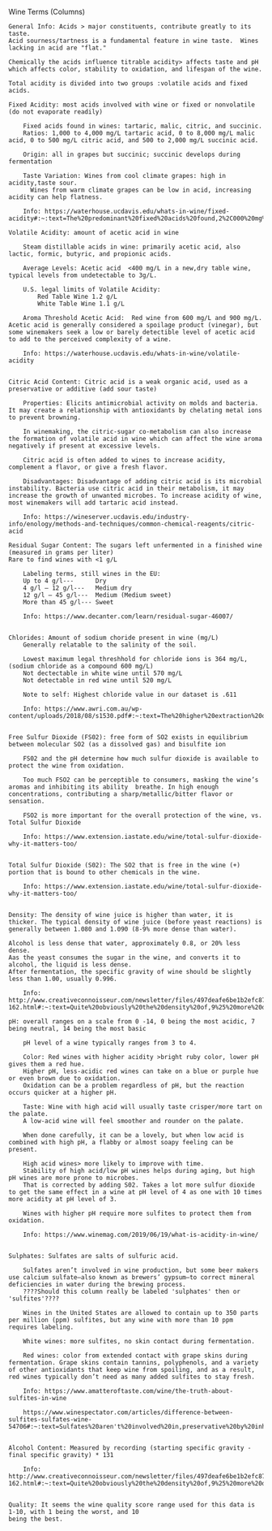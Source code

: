 Wine Terms (Columns)

    General Info: Acids > major constituents, contribute greatly to its taste. 
    Acid sourness/tartness is a fundamental feature in wine taste.  Wines lacking in acid are "flat."  
    
    Chemically the acids influence titrable acidity> affects taste and pH which affects color, stability to oxidation, and lifespan of the wine.   
    
    Total acidity is divided into two groups :volatile acids and fixed acids.

    Fixed Acidity: most acids involved with wine or fixed or nonvolatile (do not evaporate readily)
    
        Fixed acids found in wines: tartaric, malic, citric, and succinic.
        Ratios: 1,000 to 4,000 mg/L tartaric acid, 0 to 8,000 mg/L malic acid, 0 to 500 mg/L citric acid, and 500 to 2,000 mg/L succinic acid.
    
        Origin: all in grapes but succinic; succinic develops during fermentation

        Taste Variation: Wines from cool climate grapes: high in acidity,taste sour. 
          Wines from warm climate grapes can be low in acid, increasing acidity can help flatness.
    
        Info: https://waterhouse.ucdavis.edu/whats-in-wine/fixed-acidity#:~:text=The%20predominant%20fixed%20acids%20found,2%2C000%20mg%2FL%20succinic%20acid.
    
    Volatile Acidity: amount of acetic acid in wine
    
        Steam distillable acids in wine: primarily acetic acid, also lactic, formic, butyric, and propionic acids.   
    
        Average Levels: Acetic acid  <400 mg/L in a new,dry table wine, typical levels from undetectable to 3g/L.

        U.S. legal limits of Volatile Acidity: 
            Red Table Wine 1.2 g/L
            White Table Wine 1.1 g/L
        
        Aroma Threshold Acetic Acid:  Red wine from 600 mg/L and 900 mg/L. Acetic acid is generally considered a spoilage product (vinegar), but some winemakers seek a low or barely detectible level of acetic acid to add to the perceived complexity of a wine.

        Info: https://waterhouse.ucdavis.edu/whats-in-wine/volatile-acidity


    Citric Acid Content: Citric acid is a weak organic acid, used as a preservative or additive (add sour taste)

        Properties: Elicits antimicrobial activity on molds and bacteria. It may create a relationship with antioxidants by chelating metal ions to prevent browning.

        In winemaking, the citric-sugar co-metabolism can also increase the formation of volatile acid in wine which can affect the wine aroma negatively if present at excessive levels.

        Citric acid is often added to wines to increase acidity, complement a flavor, or give a fresh flavor. 
        
        Disadvantages: Disadvantage of adding citric acid is its microbial instability. Bacteria use citric acid in their metabolism, it may increase the growth of unwanted microbes. To increase acidity of wine, most winemakers will add tartaric acid instead.
        
        Info: https://wineserver.ucdavis.edu/industry-info/enology/methods-and-techniques/common-chemical-reagents/citric-acid

    Residual Sugar Content: The sugars left unfermented in a finished wine (measured in grams per liter)
    Rare to find wines with <1 g/L

        Labeling terms, still wines in the EU:
        Up to 4 g/l---      Dry
        4 g/l – 12 g/l---   Medium dry 
        12 g/l – 45 g/l---  Medium (Medium sweet)
        More than 45 g/l--- Sweet 

        Info: https://www.decanter.com/learn/residual-sugar-46007/


    Chlorides: Amount of sodium choride present in wine (mg/L)
        Generally relatable to the salinity of the soil.

        Lowest maximum legal threshhold for chloride ions is 364 mg/L, (sodium chloride as a compound 600 mg/L) 
        Not dectectable in white wine until 570 mg/L
        Not detectable in red wine until 520 mg/L

        Note to self: Highest chloride value in our dataset is .611

        Info: https://www.awri.com.au/wp-content/uploads/2018/08/s1530.pdf#:~:text=The%20higher%20extraction%20of%20chloride,juice%20x%201.7%20%3D%20606).


    Free Sulfur Dioxide (FS02): free form of SO2 exists in equilibrium between molecular SO2 (as a dissolved gas) and bisulfite ion

        FS02 and the pH determine how much sulfur dioxide is available to protect the wine from oxidation.  
        
        Too much FSO2 can be perceptible to consumers, masking the wine’s aromas and inhibiting its ability  breathe. In high enough concentrations, contributing a sharp/metallic/bitter flavor or sensation.

        FSO2 is more important for the overall protection of the wine, vs. Total Sulfur Dioxide

        Info: https://www.extension.iastate.edu/wine/total-sulfur-dioxide-why-it-matters-too/


    Total Sulfur Dioxide (S02): The SO2 that is free in the wine (+) portion that is bound to other chemicals in the wine.

        Info: https://www.extension.iastate.edu/wine/total-sulfur-dioxide-why-it-matters-too/


    Density: The density of wine juice is higher than water, it is thicker. The typical density of wine juice (before yeast reactions) is generally between 1.080 and 1.090 (8-9% more dense than water).

    Alcohol is less dense that water, approximately 0.8, or 20% less dense. 
    Aas the yeast consumes the sugar in the wine, and converts it to alcohol, the liquid is less dense. 
    After fermentation, the specific gravity of wine should be slightly less than 1.00, usually 0.996. 

        Info: http://www.creativeconnoisseur.com/newsletter/files/497deafe6be1b2efc87df8ac6071e459-162.html#:~:text=Quite%20obviously%20the%20density%20of,9%25%20more%20dense%20than%20water
    
    pH: overall ranges on a scale from 0 -14, 0 being the most acidic, 7 being neutral, 14 being the most basic
    
        pH level of a wine typically ranges from 3 to 4.

        Color: Red wines with higher acidity >bright ruby color, lower pH gives them a red hue. 
        Higher pH, less-acidic red wines can take on a blue or purple hue or even brown due to oxidation. 
        Oxidation can be a problem regardless of pH, but the reaction occurs quicker at a higher pH.

        Taste: Wine with high acid will usually taste crisper/more tart on the palate. 
        A low-acid wine will feel smoother and rounder on the palate. 
        
        When done carefully, it can be a lovely, but when low acid is combined with high pH, a flabby or almost soapy feeling can be present.

        High acid wines> more likely to improve with time. 
        Stability of high acid/low pH wines helps during aging, but high pH wines are more prone to microbes.
        That is corrected by adding S02. Takes a lot more sulfur dioxide to get the same effect in a wine at pH level of 4 as one with 10 times more acidity at pH level of 3.

        Wines with higher pH require more sulfites to protect them from oxidation.

        Info: https://www.winemag.com/2019/06/19/what-is-acidity-in-wine/


    Sulphates: Sulfates are salts of sulfuric acid. 

        Sulfates aren’t involved in wine production, but some beer makers use calcium sulfate—also known as brewers’ gypsum—to correct mineral deficiencies in water during the brewing process.
        ????Should this column really be labeled 'sulphates' then or 'sulfites'????

        Wines in the United States are allowed to contain up to 350 parts per million (ppm) sulfites, but any wine with more than 10 ppm requires labeling. 

        White wines: more sulfites, no skin contact during fermentation. 
        
        Red wines: color from extended contact with grape skins during fermentation. Grape skins contain tannins, polyphenols, and a variety of other antioxidants that keep wine from spoiling, and as a result, red wines typically don’t need as many added sulfites to stay fresh.

        Info: https://www.amatteroftaste.com/wine/the-truth-about-sulfites-in-wine

        https://www.winespectator.com/articles/difference-between-sulfites-sulfates-wine-54706#:~:text=Sulfates%20aren't%20involved%20in,preservative%20by%20inhibiting%20microbial%20growth.


    Alcohol Content: Measured by recording (starting specific gravity - final specific gravity) * 131

        Info: http://www.creativeconnoisseur.com/newsletter/files/497deafe6be1b2efc87df8ac6071e459-162.html#:~:text=Quite%20obviously%20the%20density%20of,9%25%20more%20dense%20than%20water

    
    Quality: It seems the wine quality score range used for this data is 1-10, with 1 being the worst, and 10
    being the best.